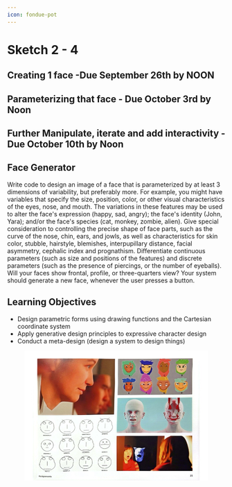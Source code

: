 ```yaml
---
icon: fondue-pot
---
```


# Sketch 2 - 4

## **Creating 1 face -Due September 26th by NOON**

## Parameterizing that face - Due October 3rd by Noon

## Further Manipulate, iterate and add interactivity - Due October 10th by Noon

## Face Generator

Write code to design an image of a face that is parameterized by at least 3 dimensions of variability, but preferably more. For example, you might have variables that specify the size, position, color, or other visual characteristics of the eyes, nose, and mouth. The variations in these features may be used to alter the face's expression (happy, sad, angry); the face's identity (John, Yara); and/or the face's species (cat, monkey, zombie, alien). Give special consideration to controlling the precise shape of face parts, such as the curve of the nose, chin, ears, and jowls, as well as characteristics for skin color, stubble, hairstyle, blemishes, interpupillary distance, facial asymmetry, cephalic index and prognathism. Differentiate continuous parameters (such as size and positions of the features) and discrete parameters (such as the presence of piercings, or the number of eyeballs). Will your faces show frontal, profile, or three-quarters view? Your system should generate a new face, whenever the user presses a button.

## Learning Objectives

* Design parametric forms using drawing functions and the Cartesian coordinate system
* Apply generative design principles to expressive character design
* Conduct a meta-design (design a system to design things)

<figure><img src="../.gitbook/assets/facegenerator.jpg" alt=""><figcaption></figcaption></figure>



